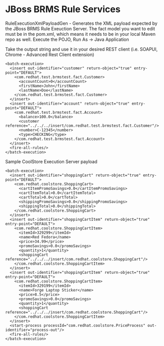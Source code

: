 JBoss BRMS Rule Services
========================

RuleExecutionXmlPayloadGen - Generates the XML payload expected by the JBoss BRMS Rule Exeuction Server.
The fact model you want to edit must be in the pom.xml, which means it needs to be in your local Maven repo as well.
Execute the POJO, Run As -> Java Application

Take the output string and use it in your desired REST client (i.e. SOAPUI, Chrome - Advanced Rest Client extension)

	<batch-execution>
	  <insert out-identifier="customer" return-object="true" entry-point="DEFAULT">
	    <com.redhat.test.brmstest.fact.Customer>
	      <accountCount>0</accountCount>
	      <firstName>John</firstName>
	      <lastName>Doe</lastName>
	    </com.redhat.test.brmstest.fact.Customer>
	  </insert>
	  <insert out-identifier="account" return-object="true" entry-point="DEFAULT">
	    <com.redhat.test.brmstest.fact.Account>
	      <balance>100.0</balance>
	      <customer reference="../../../insert/com.redhat.test.brmstest.fact.Customer"/>
	      <number>C-12345</number>
	      <type>CHECKING</type>
	    </com.redhat.test.brmstest.fact.Account>
	  </insert>
	  <fire-all-rules/>
	</batch-execution>

Sample CoolStore Execution Server payload

	<batch-execution>
	  <insert out-identifier="shoppingCart" return-object="true" entry-point="DEFAULT">
	    <com.redhat.coolstore.ShoppingCart>
	      <cartItemPromoSavings>0.0</cartItemPromoSavings>
	      <cartItemTotal>0.0</cartItemTotal>
	      <cartTotal>0.0</cartTotal>
	      <shippingPromoSavings>0.0</shippingPromoSavings>
	      <shippingTotal>0.0</shippingTotal>
	    </com.redhat.coolstore.ShoppingCart>
	  </insert>
	  <insert out-identifier="shoppingCartItem" return-object="true" entry-point="DEFAULT">
	    <com.redhat.coolstore.ShoppingCartItem>
	      <itemId>329299</itemId>
	      <name>Red Fedora</name>
	      <price>34.99</price>
	      <promoSavings>0.0</promoSavings>
	      <quantity>1</quantity>
	      <shoppingCart reference="../../../insert/com.redhat.coolstore.ShoppingCart"/>
	    </com.redhat.coolstore.ShoppingCartItem>
	  </insert>
	  <insert out-identifier="shoppingCartItem" return-object="true" entry-point="DEFAULT">
	    <com.redhat.coolstore.ShoppingCartItem>
	      <itemId>329199</itemId>
	      <name>Forge Laptop Sticker</name>
	      <price>8.5</price>
	      <promoSavings>0.0</promoSavings>
	      <quantity>1</quantity>
	      <shoppingCart reference="../../../insert/com.redhat.coolstore.ShoppingCart"/>
	    </com.redhat.coolstore.ShoppingCartItem>
	  </insert>
	  <start-process processId="com.redhat.coolstore.PriceProcess" out-identifier="process-out"/>
	  <fire-all-rules/>
	</batch-execution>


